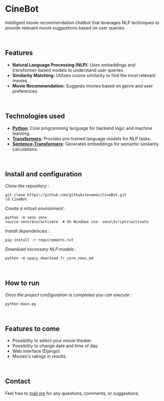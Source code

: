 
<br>

# CineBot

Intelligent movie recommendation chatbot that leverages NLP techniques to provide relevant movie suggestions based on user queries.

<br>

## Features

- **Natural Language Processing (NLP):** Uses embeddings and transformer-based models to understand user queries.
- **Similarity Matching:** Utilizes cosine similarity to find the most relevant movies.
- **Movie Recommendation:** Suggests movies based on genre and user preferences.

<br>

## Technologies used

- **[Python](https://www.python.org/)**: Core programming language for backend logic and machine learning.
- **[Transformers](https://huggingface.co/docs/transformers/index)**: Provides pre-trained language models for NLP tasks.
- **[Sentence-Transformers](https://www.sbert.net/)**: Generates embeddings for semantic similarity calculations.

<br>

## Install and configuration

*Clone the repository :*
```
git clone https://github.com/githubstevemas/CineBot.git
cd CineBot
```

*Create a virtual environment :*
```
python -m venv venv
source venv/bin/activate  # On Windows use: venv\Scripts\activate
```

*Install dependencies :*
```
pip install -r requirements.txt
```

*Download necessary NLP models :*
```
python -m spacy download fr_core_news_md
```

<br>

## How to run
*Once the project configuration is completed you can execute :*
```
python main.py
```

<br>

## Features to come

- Possibility to select your movie theater.
- Possibility to change date and time of day.
- Web interface (Django).
- Movies's ratings in results.

<br>

## Contact
Feel free to [mail me](mailto:mas.ste@gmail.com) for any questions, comments, or suggestions.
